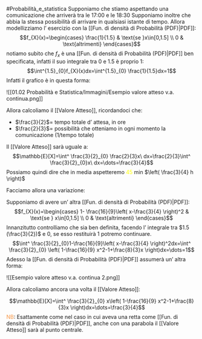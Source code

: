 #Probabilità_e_statistica 
Supponiamo che stiamo aspettando una comunicazione che arriverà tra le 17:00 e le 18:30
Supponiamo inoltre che abbia la stessa possibilità di arrivare in qualsiasi istante di tempo.
Allora modellizziamo l’ esercizio con la [[Fun. di densità di Probabilità (PDF)|PDF]]:
$$f_{X}(x)=\begin{cases}
\frac{1}{1.5} &  \text{se }x\in[0,1.5] \\
0  & \text{altrimenti}
\end{cases}$$
notiamo subito che $f_{x}$ è una [[Fun. di densità di Probabilità (PDF)|PDF]] ben specificata, infatti il suo integrale tra 0 e 1.5 è proprio 1:
$$\int^{1.5}_{0}f_{X}(x)dx=\int^{1.5}_{0} \frac{1}{1.5}dx=1$$
Infatti il grafico è in questa forma:

![[01.02 Probabilità e Statistica/Immagini/Esempio valore atteso v.a. continua.png]]

Allora calcoliamo il [[Valore Atteso]], ricordandoci che:
- $\frac{3}{2}$= tempo totale d’ attesa, in ore
- $\frac{2}{3}$= possibilità che otteniamo in ogni momento la comunicazione (1/tempo totale)

Il [[Valore Atteso]] sarà uguale a:
$$\mathbb{E}[X]=\int^ \frac{3}{2}_{0} \frac{2}{3}x\ dx=\frac{2}{3}\int^ \frac{3}{2}_{0}x\ dx=\dots=\frac{3}{4}$$
Possiamo quindi dire che in media aspetteremo <font color="#ffff00">45</font> min $\left( \frac{3}{4} h \right)$

Facciamo allora una variazione:

Supponiamo di avere un’ altra [[Fun. di densità di Probabilità (PDF)|PDF]]:
$$f_{X}(x)=\begin{cases}
1- \frac{16}{9}\left( x-\frac{3}{4} \right)^2 & \text{se } x\in[0,1.5] \\
0 & \text{altrimenti}
\end{cases}$$
Innanzitutto controlliamo che sia ben definita, facendo l’ integrale tra $1.5 (\frac{3}{2})$ e $0$, se esso restituirà 1 potremo continuare.
$$\int^ \frac{3}{2}_{0}1-\frac{16}{9}\left( x-\frac{3}{4} \right)^2dx=\int^ \frac{3}{2}_{0} \left( 1-\frac{16}{9} x^2-1+\frac{8}{3}x \right)dx=\dots=1$$
Adesso la [[Fun. di densità di Probabilità (PDF)|PDF]] assumerà un’ altra forma:

![[Esempio valore atteso v.a. continua 2.png]]

Allora calcoliamo ancora una volta il [[Valore Atteso]]:

$$\mathbb{E}[X]=\int^ \frac{3}{2}_{0} x\left( 1-\frac{16}{9} x^2-1+\frac{8}{3}x \right)dx=\dots=\frac{3}{4}$$
<font color="#f79646">NB</font>: Esattamente come nel caso in cui aveva una retta come [[Fun. di densità di Probabilità (PDF)|PDF]], anche con una parabola il [[Valore Atteso]] sarà al punto centrale.